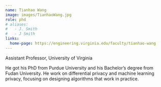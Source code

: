 ```yaml
---
name: Tianhao Wang
image: images/TianhaoWang.jpg
role: phd
# aliases:
#   - J. Smith
#   - J Smith
links:
  home-page: https://engineering.virginia.edu/faculty/tianhao-wang
---
```


Assistant Professor, University of Virginia

He got his PhD from Purdue University and his Bachelor’s degree from Fudan University. He work on differential privacy and machine learning privacy, focusing on designing algorithms that work in practice.